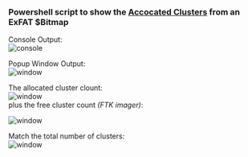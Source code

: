 ### Powershell script to show the [Accocated Clusters](https://github.com/kacos2000/Other/blob/master/ExFat/ExF_Bitmap.ps1) from an ExFAT $Bitmap 


Console Output:<br>
![console](https://raw.githubusercontent.com/kacos2000/Other/master/ExFat/bit0.JPG)


Popup Window Output:<br>
![window](https://raw.githubusercontent.com/kacos2000/Other/master/ExFat/bit1.JPG)

The allocated cluster clount:<br>
![window](https://raw.githubusercontent.com/kacos2000/Other/master/ExFat/bit2.JPG) 
\
plus the free cluster count *(FTK imager)*:<br>

![window](https://raw.githubusercontent.com/kacos2000/Other/master/ExFat/bit3.JPG)

Match the total number of clusters:<br>
![window](https://raw.githubusercontent.com/kacos2000/Other/master/ExFat/bit4.JPG)
